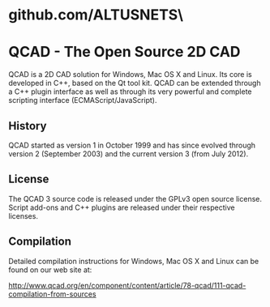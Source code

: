# github.com/ALTUSNETS\

QCAD - The Open Source 2D CAD
=============================

QCAD is a 2D CAD solution for Windows, Mac OS X and Linux. Its core is developed in C++, based on the Qt tool kit.
QCAD can be extended through a C++ plugin interface as well as through its very powerful and complete scripting 
interface (ECMAScript/JavaScript).

History
-------
QCAD started as version 1 in October 1999 and has since evolved through version 2 (September 2003) 
and the current version 3 (from July 2012).

License
-------
The QCAD 3 source code is released under the GPLv3 open source license. Script add-ons and C++ plugins 
are released under their respective licenses.

Compilation
-----------
Detailed compilation instructions for Windows, Mac OS X and Linux can be found on our web site at:

http://www.qcad.org/en/component/content/article/78-qcad/111-qcad-compilation-from-sources

